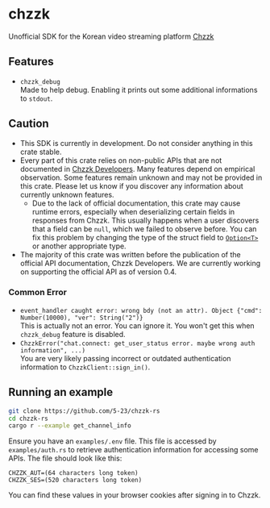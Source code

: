 # chzzk
Unofficial SDK for the Korean video streaming platform [Chzzk](https://chzzk.naver.com/)

## Features
- `chzzk_debug`\
Made to help debug. Enabling it prints out some additional informations to `stdout`.

## Caution
- This SDK is currently in development. Do not consider anything in this crate stable.
- Every part of this crate relies on non-public APIs that are not documented in [Chzzk Developers](https://developers.chzzk.naver.com/). Many features depend on empirical observation. Some features remain unknown and may not be provided in this crate. Please let us know if you discover any information about currently unknown features.
  - Due to the lack of official documentation, this crate may cause runtime errors, especially when deserializing certain fields in responses from Chzzk. This usually happens when a user discovers that a field can be `null`, which we failed to observe before. You can fix this problem by changing the type of the struct field to [`Option<T>`](https://doc.rust-lang.org/std/option/enum.Option.html) or another appropriate type.
- The majority of this crate was written before the publication of the official API documentation, Chzzk Developers. We are currently working on supporting the official API as of version 0.4.

### Common Error
- `event_handler caught error: wrong bdy (not an attr). Object {"cmd": Number(10000), "ver": String("2")}`\
This is actually not an error. You can ignore it. You won't get this when `chzzk_debug` feature is disabled.
- `ChzzkError("chat.connect: get_user_status error. maybe wrong auth information", ...)`\
You are very likely passing incorrect or outdated authentication information to `ChzzkClient::sign_in()`.

## Running an example
```sh
git clone https://github.com/5-23/chzzk-rs
cd chzzk-rs
cargo r --example get_channel_info
```

Ensure you have an `examples/.env` file. This file is accessed by `examples/auth.rs` to retrieve authentication information for accessing some APIs. The file should look like this:
```
CHZZK_AUT=(64 characters long token)
CHZZK_SES=(520 characters long token)
```
You can find these values in your browser cookies after signing in to Chzzk.
